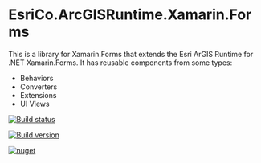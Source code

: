# EsriCo.ArcGISRuntime.Xamarin.Forms
This is a library for Xamarin.Forms that extends the Esri ArGIS Runtime for .NET Xamarin.Forms. It has reusable components from some types:
* Behaviors
* Converters
* Extensions
* UI Views

[![Build status](https://dev.azure.com/esrico-arcgisruntime-xamarin-forms/EsriCo.ArcGISRuntime.Xamarin.Forms/_apis/build/status/EsriCo.ArcGISRuntime.Xamarin.Forms-CI)](https://dev.azure.com/esrico-arcgisruntime-xamarin-forms/EsriCo.ArcGISRuntime.Xamarin.Forms/_build/latest?definitionId=2)

[![Build version](https://badgen.net/azure-pipelines/build/version/esrico-arcgisruntime-xamarin-forms/EsriCo.ArcGISRuntime.Xamarin.Forms/2)](https://badgen.net/azure-pipelines/build/version/esrico-arcgisruntime-xamarin-forms/EsriCo.ArcGISRuntime.Xamarin.Forms/2)

[![nuget](https://badgen.net/nuget/v/EsriCo.ArcGISRuntime.Xamarin.Forms)](https://badgen.net/nuget/v/EsriCo.ArcGISRuntime.Xamarin.Forms)
